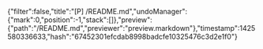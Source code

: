 {"filter":false,"title":"[P] /README.md","undoManager":{"mark":0,"position":-1,"stack":[]},"preview":{"path":"/README.md","previewer":"preview.markdown"},"timestamp":1425580336633,"hash":"67452301efcdab8998badcfe10325476c3d2e1f0"}